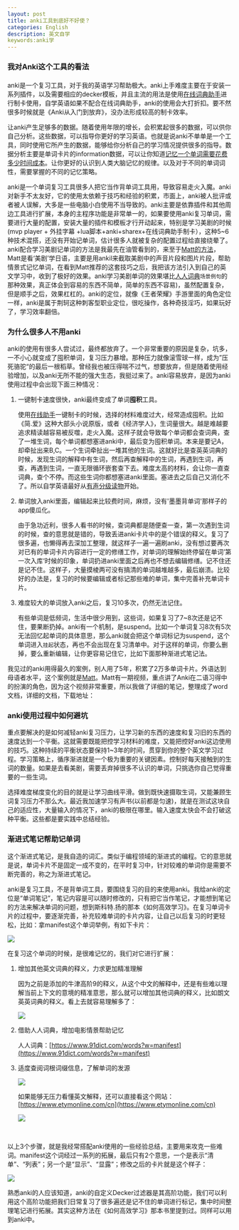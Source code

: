 ```yaml
---
layout: post
title: anki工具到底好不好使？
categories: English
description: 英文自学
keywords:anki学
---
```


### 我对Anki这个工具的看法

#### 

anki是一个复习工具，对于我的英语学习帮助极大。anki上手难度主要在于安装一系列插件，以及需要相应的decker模板，并且主流的用法是使用[在线词典助手](https://chrome.google.com/webstore/detail/online-dictionary-helper/lppjdajkacanlmpbbcdkccjkdbpllajb)进行制卡使用，自学英语如果不配合在线词典助手，anki的使用会大打折扣。要不然很多时候就是《Anki从入门到放弃》，没办法形成较高的制卡效率。



让anki产生足够多的数据。随着使用年限的增长，会积累起很多的数据，可以供你自己分析。这些数据，可以指导你更好的学习英语。也就是说anki不单单是一个工具，同时使用它所产生的数据，能够给你分析自己的学习情况提供很多的指导。数据分析主要是单词卡片的information数据，可以让你知道[记忆一个单词需要花费多少时间成本](https://cs-cn.top/2020/05/10/Memory-Core/)。让你更好的认识到人类大脑记忆的规律。以及对于不同的单词词性，需要掌握的不同的记忆策略。

anki是一个单词复习工具很多人把它当作背单词工具用，导致容易走火入魔。anki对新手不太友好，它的使用太依赖于技巧和经验的积累，市面上，anki被人批评或者被人误解，大多是一些电脑小白使用不当导致的。anki主要是依靠插件和其他周边工具进行扩展，本身的主程序功能是非常单一的，如果要使用anki复习单词，需要进行大量的配置，安装大量的插件和模板才行开动起来，特别是学习美剧的时候(mvp player + 外挂字幕 +lua脚本+anki+sharex+在线词典助手制卡），这种5~6种技术混搭，还没有开始记单词，估计很多人就被复杂的配置过程给直接绕晕了。anki配合学习美剧记单词的方法是我最先在油管看到的，来至于[Matt的方法](https://youtu.be/bbg6ztWecbU)，Matt是看‘美剧’学日语，主要是用ankil来截取美剧中的声音片段和图片片段，帮助情景式记忆单词，在看到Matt推荐的这套技巧之后，我把该方法引入到自己的英文学习中，收到了极好的效果。anki学习美剧单词的效果堪比[人人词典](https://www.91dict.com/words?w=manifest)`场景例句`的那种效果，真正体会到容易的东西不简单，简单的东西不容易)，虽然配置复杂，但是顺手之后，效果杠杠的。anki的定位，就像《王者荣耀》手游里面的角色定位一样，anki是属于荆轲这种刺客型职业定位，很吃操作，各种奇技淫巧，如果玩好了，学习效率翻倍。



### 为什么很多人不用anki

anki的使用有很多人尝试过，最终都放弃了。一个非常重要的原因是复杂，坑多，一不小心就变成了囤积单词，复习压力暴增。那种压力就像滚雪球一样，成为”压死骆驼“的最后一根稻草。曾经我也被压得喘不过气，想要放弃，但是随着使用经验增加，以及anki无所不能的强大生态，我挺过来了。anki容易放弃，是因为anki使用过程中会出现下面三种情况：



1. 一键制卡速度很快，anki最终变成了单词**囤积**工具。

   使用[在线助手](https://www.laohuang.net/20180213/online-dictionary-helper/)一键制卡的时候，选择的材料难度过大，经常造成囤积。比如《简.爱》这种大部头小说原版，或者《经济学人》，生词量很大。越是难越要追求精读越容易被反噬，走火入魔。这样子就会导致每个单词都会查词典，查了一堆生词，每个单词都想塞进anki中，最后变为囤积单词。本来是要记A，却牵扯出来B,C。一个生词牵扯出一堆其他的生词。这就好比是查英英词典的时候，发现生词的解释中有生词，然后再查解释中的生词，再遇到生词，再查，再遇到生词，一直无限循环嵌套查下去。难度太高的材料，会让你一直查词典，查个不停。而这些生词你都想塞进anki里面。塞进去之后自己又消化不了。所以自学英语最好从[有声分级读物](https://cs-cn.top/2019/05/10/english-study-series_01/)开始。

2. 单词放入anki里面，编辑起来比较费时间，麻烦，没有'墨墨背单词'那样子的app傻瓜化。

   由于急功近利，很多人看书的时候，查词典都是随便查一查，第一次遇到生词的时候，查的意思就是错的，导致丢进anki卡片中的是个错误的释义。复习了很多遍，也懒得再去深加工整理，就这样子一遍一遍刷anki，没有想过要再次对已有的单词卡片内容进行一定的修缮工作，对单词的理解始终停留在单词’第一次入库‘时候的印象，单词扔进anki里面之后再也不想去编辑修缮。记不住还是记不住。这样子，大量摸棱两可没有搞清的单词越堆越多，最后崩溃。比较好的办法是，复习的时候要编辑或者标记那些难的单词，集中完善补充单词卡片。

3. 难度较大的单词放入anki之后，复习10多次，仍然无法记住。

   有些单词是低频词，生活中很少用到，这些词，如果复习了7~8次还是记不住，要果断扔掉。anki有一个机制，是suspend。比如一个单词复习8次有5次无法回忆起单词的具体意思，那么anki就会把这个单词标记为suspend，这个单词进入`挂起`状态，再也不会出现在复习清单中。对于这样的单词，你要么删掉，要么重新编辑，让你更容易记住它，比如下面那种渐进式笔记法。
   
   

我见过的anki用得最久的案例，别人用了5年，积累了2万多单词卡片。外语达到母语者水平，这个案例就是[Matt](https://youtu.be/wrBFhsnBQ2k)。Matt有一期视频，重点讲了Anki在二语习得中的扮演的角色，因为这个视频非常重要，所以我做了详细的笔记，整理成了word文档，详细的文档，下载地址：



### anki使用过程中如何避坑

重点要解决的是如何减轻anki复习压力，让学习新的东西的速度和复习旧的东西的速度达到一个平衡。这就需要既能把控学习材料的难度，又能把控好anki这边使用的技巧。这种持续的平衡状态要保持1~3年的时间，贯穿到你的整个英文学习过程。学习策略上，循序渐进就是一个极为重要的关键因素。控制好每天接触到的生词的数量。如果是去看美剧，需要丢弃掉很多不认识的单词，只挑选你自己觉得重要的一些生词。

选择难度梯度变化的目的就是让学习曲线平滑。做到既快速摄取生词，又能兼顾生词复习压力不那么大。最近我加速学习有声书(以前都是匀速)，就是在测试这块自己的适应性，大量输入的情况下，anki的极限在哪里。输入速度太快会不会打破这种平衡。这些都是要实践中总结经验。



### 渐进式笔记帮助记单词

这个渐进式笔记，是我自造的词汇。类似于编程领域的渐进式的编程。它的意思就是说，单词卡片不是固定一成不变的，在平时复习中，针对较难的单词你是需要不断完善的，称之为渐进式笔记。

anki是复习工具，不是背单词工具，要围绕复习的目的来使用anki。我给anki的定位是“单词笔记”，笔记内容是可以随时修改的，只有把它当作笔记，才能想到笔记的方法来解决单词的问题，想到斯科特.扬的那本《如何高效学习》。在复习单词卡片的过程中，要逐渐完善，补充较难单词的卡片内容，让自己以后复习的时更轻松，比如：拿manifest这个单词举例，有如下卡片：

<img src="https://cs-cn.top//images/posts/20210714194447.png"/>

在复习这个单词的时候，是很难记忆的，我们对它进行扩展：

1. 增加其他英文词典的释义，力求更加精准理解

   因为之前是添加的牛津高阶9的释义，从这个中文的解释中，还是有些难以理解当前上下文的意境的精准意思，那么就可以增加其他词典的释义，比如朗文英英词典的释义。看上去就容易理解多了：

   <img src="https://cs-cn.top//images/posts/20210714195219.png"/>

2. 借助人人词典，增加电影情景帮助记忆

   

   人人词典：[https://www.91dict.com/words?w=manifest](https://www.91dict.com/words?w=manifest)

3. 适度查阅词根词缀信息，了解单词的发源

   <img src="https://cs-cn.top//images/posts/cigen_cizui_200816.png"/>

   如果能够无压力看懂英文解释，还可以直接看这个网站：[https://www.etymonline.com/cn](https://www.etymonline.com/cn)

   <img src="https://cs-cn.top//images/posts/suyuan_03526.png"/>


<br/>

以上3个步骤，就是我经常搭配anki使用的一些经验总结，主要用来攻克一些难词。manifest这个词经过一系列的拓展，最后只有2个意思，一个是表示“清单”、“列表”；另一个是“显示”、“显露”；修改之后的卡片就是这个样子：

<img src="https://cs-cn.top//images/posts/result_203722.png"/>
<br/>


熟悉anki的人应该知道，anki的自定义Decker过滤器是其高阶功能，我们可以利用这个高阶功能把我们日常复习了很多遍还是记不住的单词进行标记，集中时间整理笔记进行拓展。其实这种方法在《如何高效学习》那本书里提到过。同样可以用到anki中。











